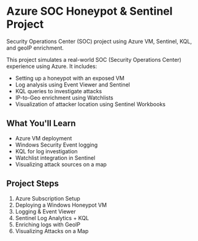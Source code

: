 # Azure SOC Honeypot & Sentinel Project
Security Operations Center (SOC) project using Azure VM, Sentinel, KQL, and geoIP enrichment.


This project simulates a real-world SOC (Security Operations Center) experience using Azure. It includes:
- Setting up a honeypot with an exposed VM
- Log analysis using Event Viewer and Sentinel
- KQL queries to investigate attacks
- IP-to-Geo enrichment using Watchlists
- Visualization of attacker location using Sentinel Workbooks

## What You'll Learn
- Azure VM deployment
- Windows Security Event logging
- KQL for log investigation
- Watchlist integration in Sentinel
- Visualizing attack sources on a map

## Project Steps
1. Azure Subscription Setup
2. Deploying a Windows Honeypot VM
3. Logging & Event Viewer
4. Sentinel Log Analytics + KQL
5. Enriching logs with GeoIP
6. Visualizing Attacks on a Map
